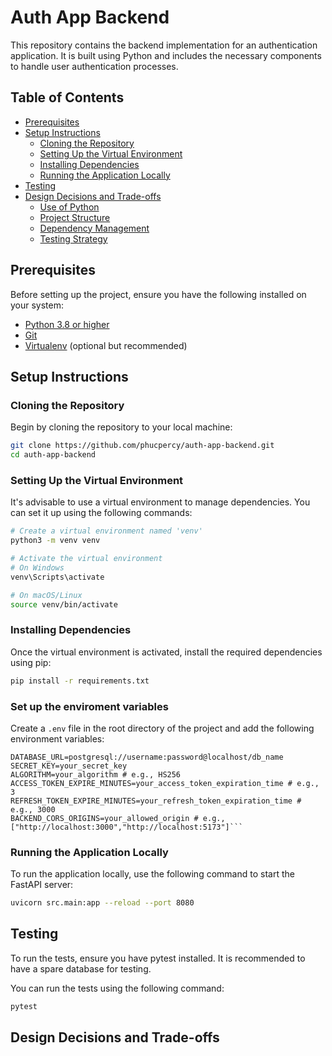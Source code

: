 # Auth App Backend

This repository contains the backend implementation for an authentication application. It is built using Python and includes the necessary components to handle user authentication processes.

## Table of Contents

- [Prerequisites](#prerequisites)
- [Setup Instructions](#setup-instructions)
  - [Cloning the Repository](#cloning-the-repository)
  - [Setting Up the Virtual Environment](#setting-up-the-virtual-environment)
  - [Installing Dependencies](#installing-dependencies)
  - [Running the Application Locally](#running-the-application-locally)
- [Testing](#testing)
- [Design Decisions and Trade-offs](#design-decisions-and-trade-offs)
  - [Use of Python](#use-of-python)
  - [Project Structure](#project-structure)
  - [Dependency Management](#dependency-management)
  - [Testing Strategy](#testing-strategy)

## Prerequisites

Before setting up the project, ensure you have the following installed on your system:

- [Python 3.8 or higher](https://www.python.org/downloads/)
- [Git](https://git-scm.com/downloads)
- [Virtualenv](https://virtualenv.pypa.io/en/latest/installation.html) (optional but recommended)

## Setup Instructions

### Cloning the Repository

Begin by cloning the repository to your local machine:

```bash
git clone https://github.com/phucpercy/auth-app-backend.git
cd auth-app-backend
```

### Setting Up the Virtual Environment
It's advisable to use a virtual environment to manage dependencies. You can set it up using the following commands:

```bash
# Create a virtual environment named 'venv'
python3 -m venv venv

# Activate the virtual environment
# On Windows
venv\Scripts\activate

# On macOS/Linux
source venv/bin/activate
```

### Installing Dependencies
Once the virtual environment is activated, install the required dependencies using pip:

```bash
pip install -r requirements.txt
```

### Set up the enviroment variables
Create a `.env` file in the root directory of the project and add the following environment variables:

```env
DATABASE_URL=postgresql://username:password@localhost/db_name
SECRET_KEY=your_secret_key
ALGORITHM=your_algorithm # e.g., HS256
ACCESS_TOKEN_EXPIRE_MINUTES=your_access_token_expiration_time # e.g., 3
REFRESH_TOKEN_EXPIRE_MINUTES=your_refresh_token_expiration_time # e.g., 3000
BACKEND_CORS_ORIGINS=your_allowed_origin # e.g., ["http://localhost:3000","http://localhost:5173"]```
```

### Running the Application Locally
To run the application locally, use the following command to start the FastAPI server:

```bash
uvicorn src.main:app --reload --port 8080
```

## Testing
To run the tests, ensure you have pytest installed. It is recommended to have a spare database for testing.

You can run the tests using the following command:

```bash
pytest
```

## Design Decisions and Trade-offs

